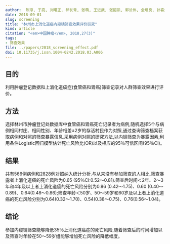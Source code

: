```yaml
---
author:  陈琼, 于亮, 刘曙正, 郝长青, 张萌, 王进武, 张韶凯, 郭兰伟, 全培良, 孙喜斌   
date: 2018-09-01
slug: screening
title: "林州市上消化道癌内窥镜筛查效果评价研究"
kind: article
citation: "<em>中国肿瘤</em>, 2018,27(3)"
tags:
- 筛查效果
file: ../papers/2018_screening_effect.pdf
doi: 10.11735/j.issn.1004-0242.2018.03.A006
---
```


## 目的  
利用肿瘤登记数据和上消化道癌症(食管癌和胃癌)筛查记录对人群筛查效果进行评价。
## 方法  
选择林州市肿瘤登记处数据库中食管癌和胃癌死亡记录者为病例,随机选择5个与病例相同村庄、相同性别、年龄相差±2岁的存活村民作为对照,通过查询筛查档案获取病例和对照的筛查暴露信息.采用病例对照的研究方法,以内镜筛查为暴露因素,利用条件Logistic回归模型估计死亡风险比(OR)以及相应的95％可信区间(95％CI)。
## 结果  
共有566例病例和2828例对照纳入统计分析.与从来没有参加筛查的人相比,筛查暴露者上消化道癌的死亡风险为0.65 (95％CI:0.52～0.81).筛查后时间＜2年、2～3年和4年及以上者上消化道癌的死亡风险分别为0.86 (0.42～1.75)、0.60 (0.40～0.89)、0.64(0.48～0.86);筛查年龄＜50岁、50～59岁和60岁及以上者上消化道癌的死亡风险分别为0.64(0.32～1.70)、0.54(0.38～0.75)、0.76(0.56～1.04)。
## 结论  
参加内窥镜筛查能够降低35％上消化道癌症的死亡风险,随着筛查后的时间增加以及筛查时年龄在50～59岁组能够增加死亡风险的降低幅度。